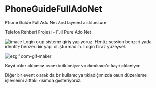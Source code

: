 # PhoneGuideFullAdoNet
Phone Guide Full Ado Net And layered arthitecture

Telefon Rehberi Projesi - Full Pure Ado Net 

![image](https://user-images.githubusercontent.com/84086596/179373914-bd79aad6-00b0-443c-b266-fc12bff0117d.png)
Login olup sisteme giriş yapıyoruz. Henüz session benzeri yada identity benzeri bir yapı oluşturmadım. Login biraz yüzeysel.

![ezgif com-gif-maker](https://user-images.githubusercontent.com/84086596/179374514-893075a5-bafe-44b5-8996-6544e348683b.gif)

Kayıt ekler eklemez event tetikleniyor ve database'e kayıt ekleniyor. 

Diğer bir event olarak da bir kullanıcıya tıkladığımızda onun düzenleme işlevlerini alttaki kısımda gösteriyoruz.
